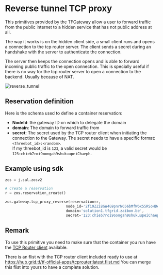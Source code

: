 # Reverse tunnel TCP proxy

This primitives provided by the TFGateway allow a user to forward traffic from the public internet to a hidden service that has not public address at all. 

The way it works is on the hidden client side, a small client runs and opens a connection to the tcp router server. The client sends a secret during an handshake with the server to authenticate the connection.

The server then keeps the connection opens and is able to forward incoming public traffic to the open connection. This is specially useful if there is no way for the tcp router server to open a connection to the backend. Usually because of NAT.

![reverse_tunnel](./img/reverse_tunnel.png)

## Reservation definition

Here is the schema used to define a container reservation:

- **NodeId**: the gateway ID on which to delegate the domain
- **domain**: The domain to forward traffic from
- **secret**: The secret used by the TCP router client when initiating the connection to the Gateway. 
The secret needs to have a specific format: `<threebot_id>:<random>`.  
If my threebot_id is `123`, a valid secret would be `123:chieb7roi9oongah9shukuupeiChaeph`.

## Example using sdk

```python
zos = j.sal.zosv2

# create a reservation
r = zos.reservation_create()

zos.gateway.tcp_proxy_reverse(reservation=r,
                            node_id='2fi9ZZiBGW4G9pnrN656bMfW6x55RSoHDeMrd9pgSA8T',
                            domain='solution1.tfgrid.zaibon.be',
                            secret='123:chieb7roi9oongah9shukuupeiChaeph')
```

## Remark

To use this primitive you need to make sure that the container you run have the [TCP Router client](https://github.com/threefoldtech/tcprouter/tree/master/cmds/client) available.

There is an flist with the TCP router client included ready to use at https://hub.grid.tf/tf-official-apps/tcprouter:latest.flist.md
You can merge this flist into yours to have a complete solution.
